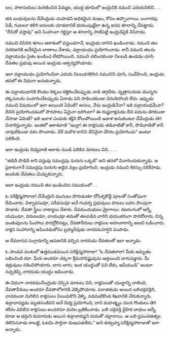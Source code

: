 ﻿బల, పాకాసురులు మరణించిన పిమ్మట, యుద్ధ భూమిలో ఇంద్రునికి నముచి ఎదురునిలిచి. . . 

తన బంధువులను దేవేంద్రుడు చంపాడని అధికమైన దుఃఖం, కోపం ఉప్పొంగాయి. బంగారపు పిడీ, గంటలూ కలిగి జనులకు చూడటానికే భయంపుట్టేలా ఉన్న ఇనప శూలాన్ని చేపట్టాడు. “దీనితో చస్తావు” అని సింహంలా గర్జిస్తూ ఆ శూలాన్ని సాటిపెట్టి ఇంద్రుడిపైకి విసిరాడు. 

నముచి విసిరిన శూలం ఆకాశంలో వస్తుండగానే, ఇంద్రుడు దానిని ఖండించాడు. నముచి తల నరకడానికి అనేకమైన బాణాలు వేశాడు, వజ్రాయుధం ప్రయోగించాడు. కానీ నముచి తలను వజ్రాయుధం సైతం ఖండించ లేకపోయింది. నముచి చలించకుండా నిలబడి ఉండడం చూసి దేవతల ప్రభువు అయిన ఇంద్రుడు ఆశ్చర్యపోయాడు. 

ఇలా వజ్రాయుధం ప్రయోగించినా ఎదురు నిలబడగలిగిన నముచిని చూసి, సందేహించి, ఇంద్రుడు తనలో ఈ విధంగా అనుకున్నాడు. 

ఈ వజ్రాయుధానికి కొండల రెక్కలు కత్తిరించేటప్పుడు వాడి తగ్గలేదు. వృత్రాసురుడు మున్నగు రక్కసులను సంహరించేటప్పుడు ఏనాడు పని సాధించకుండా వెనుదిరగింది లేదు. ఇప్పుడు నముచి విషయంలో ఇలా అయింది ఏమిటి? అసలు, నేను ఇంద్రుడినేనా? ఇది వజ్రాయుధమేనా? దీనిని ప్రయోగించడంలో పొరపాటు ఏమైనా జరిగిందా? ఈ దుష్టరాక్షసుడు దీని పదును తెగకుండా చేసాడా ఏమిటి? ఇది ఇవాళ ఎందుకు శక్తిని కోలుపోయింది ఇవాళ అనుకుంటూ దేవేంద్రుడు తెగ విచారిస్తున్నాడు. ఇంతలో ఆకాశవాణి “ఇంద్రా! ఈ రాక్షసుడు తడివాటితో కానీ, పొడివాటితో కానీ చావులేకుండా వరం పొందాడు. వేరే మరొక దానిని దేనినైనా వేగిరం ప్రయోగించు” అంటూ పలికింది. 

ఇలా ఇంద్రుడు దివ్యవాణి ఆకాశం నుండి పలికిన మాటలు విని. . . . 

“తడిదీ పొడిదీ కాని వస్తువు సముద్రపు నురుగు ఒక్కటే” అని తనలో విచారించుకున్నాడు. ఆ ప్రకారంగానే సముద్రపు నురుగు అద్దిన వజ్రం ప్రయోగించి, ఇంద్రుడు నముచి శిరస్సు నరికేసాడు. అందుకు దేవతలు మెచ్చుకున్నారు. 

అలా ఇంద్రుడు నముచి తల ఖండించిన సమయంలో . . 

ఓ పరీక్షిన్మహారాజా! దేవేంద్రుని మునులు పొగుడుతూ దోసిళ్ళకొద్దీ పూలతో సంతోషంగా దీవించారు. విశ్వావసువూ, పరీవసువూ అనే గంధర్వ ప్రభువులు పాటలు బహు సొంపుగా పాడారు. దేవతా స్త్రీలు నాట్యాలు చేశారు. దేవదుందుభులు మ్రోగాయి. రణరంగంలో అగ్నీ, యముడూ, వరుణుడూ, వాయువూ తమతో తలపడిన వారిని భయంకరంగా పారదోలారు. చిన్న జంతువులను సింహాలు పారద్రోలినట్లు, దేవతావీరులు రాక్షసుల అహంకారాన్ని అణచి ఓడించారు. రాక్షస సంహారాన్ని ఆపించడంకోసం బ్రహ్మదేవుడు నారదమహర్షిని పంపాడు. 

ఆ దేవదానవ సంగ్రామాన్ని ఆపడానికి వచ్చిన నారదుడు దేవతలతో ఇలా అన్నాడు. 

ఓ పాండవ వంశంలో ఉత్తముడవయిన పరీక్షిన్మహారాజా! “ఓ దేవతలారా! మీకు అమృతం లభించింది కదా. మీరు అందరూ చక్కగా శ్రీమహావిష్ణువును ఆశ్రయించి బాగుపడ్డారు. మీ శత్రువులు నశించిపోయారు. బాగు బాగు. ఇంక యుద్ధంతో పని లేదు, ఆపేయండి” అంటూ నచ్చజెప్పి నారదుడు యుద్ధం ఆపించాడు. 

ఈ విధంగా నారదమునీంద్రుడు చెప్పిన మాటలు విని, రాక్షసులతో యుద్ధాన్ని చాలించి, దేవతావీరులు అందరూ దేవతాలోకానికి వెళ్ళిపోయారు. పరాజితుడు అయిన బలిచక్రవర్తిని, చావకుండా మిగిలిన రాక్షసులు పిలుచుకొని వెళ్ళి, పడమటికొండ శిఖరానికి చేరుకున్నారు. శుక్రాచార్యుడు మృతసంజీవని అనే విద్య ప్రయోగించి, దాని మహత్మ్యం వలన గొంతులు తెగి శరీరం వదిలిన రాక్షసులు అందరనూ మరల బ్రతికించాడు. బలి చక్రవర్తి దైహిక బాధలు అన్నీ కూడా ఆ భర్గుని కుమారుడు అయిన శుక్రాచార్యుని దయతో చల్లారాయి. ఆ బలి ప్రపంచతత్వం తెలిసినవాడు కాబట్టి, ఓటమి పాలైనా దుఃఖపడలేదు.” అని శుకబ్రహ్మ పరీక్షిన్మహారాజుతో ఇలా అన్నాడు. 

